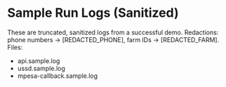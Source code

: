 # Sample Run Logs (Sanitized)
These are truncated, sanitized logs from a successful demo.
Redactions: phone numbers -> [REDACTED_PHONE], farm IDs -> [REDACTED_FARM].
Files:
- api.sample.log
- ussd.sample.log
- mpesa-callback.sample.log
